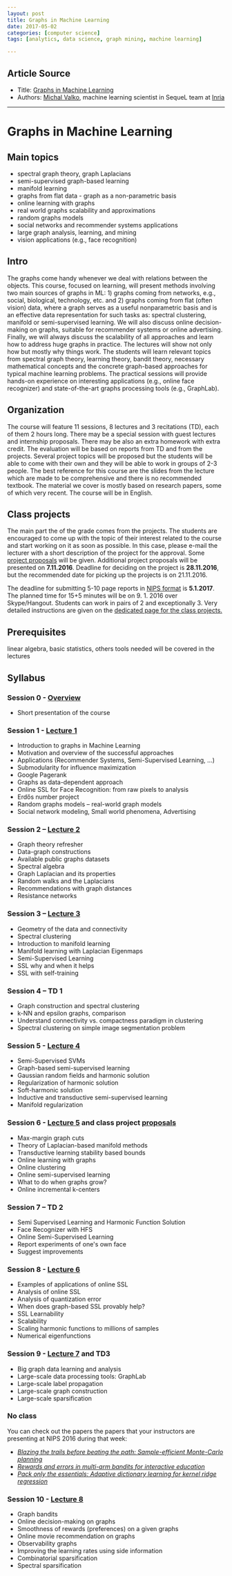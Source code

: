 ```yaml
---
layout: post
title: Graphs in Machine Learning
date: 2017-05-02
categories: [computer science]
tags: [analytics, data science, graph mining, machine learning]

---
```


## Article Source
* Title: [Graphs in Machine Learning](http://researchers.lille.inria.fr/~valko/hp/mva-ml-graphs.php)
* Authors:  [Michal Valko](http://researchers.lille.inria.fr/~valko/hp/), machine learning scientist in SequeL team at [Inria](http://www.inria.fr/)

---

# Graphs in Machine Learning

Main topics
-----------

- spectral graph theory, graph Laplacians
- semi-supervised graph-based learning
- manifold learning
- graphs from flat data - graph as a non-parametric basis
- online learning with graphs
- real world graphs scalability and approximations
- random graphs models
- social networks and recommender systems applications
- large graph analysis, learning, and mining
- vision applications (e.g., face recognition)

Intro
-----

The graphs come handy whenever we deal with relations between the objects. This course, focused on learning, will present methods involving two main sources of graphs in ML: 1) graphs coming from networks, e.g., social, biological, technology, etc. and 2) graphs coming from flat (often vision) data, where a graph serves as a useful nonparametric basis and is an effective data representation for such tasks as: spectral clustering, manifold or semi-supervised learning. We will also discuss online decision-making on graphs, suitable for recommender systems or online advertising. Finally, we will always discuss the scalability of all approaches and learn how to address huge graphs in practice. The lectures will show not only how but mostly why things work. The students will learn relevant topics from spectral graph theory, learning theory, bandit theory, necessary mathematical concepts and the concrete graph-based approaches for typical machine learning problems. The practical sessions will provide hands-on experience on interesting applications (e.g., online face recognizer) and state-of-the-art graphs processing tools (e.g., GraphLab).

Organization
------------

The course will feature 11 sessions, 8 lectures and 3 recitations (TD), each of them 2 hours long. There may be a special session with guest lectures and internship proposals. There may be also an extra homework with extra credit. The evaluation will be based on reports from TD and from the projects. Several project topics will be proposed but the students will be able to come with their own and they will be able to work in groups of 2-3 people. The best reference for this course are the slides from the lecture which are made to be comprehensive and there is no recommended textbook. The material we cover is mostly based on research papers, some of which very recent. The course will be in English.

Class projects
--------------

The main part the of the grade comes from the projects. The students are encouraged to come up with the topic of their interest related to the course and start working on it as soon as possible. In this case, please e-mail the lecturer with a short description of the project for the approval. Some [project proposals](https://piazza.com/ens_cachan/fall2016/mvagraphsml/resources) will be given. Additional project proposals will be presented on **7.11.2016**. Deadline for deciding on the project is **28.11.2016**, but the recommended date for picking up the projects is on 21.11.2016.

The deadline for submitting 5-10 page reports in [NIPS format](https://nips.cc/Conferences/2016/PaperInformation/StyleFiles) is **5.1.2017**. The planned time for 15+5 minutes will be on 9. 1. 2016 over Skype/Hangout. Students can work in pairs of 2 and exceptionally 3. Very detailed instructions are given on the [dedicated page for the class projects.](https://piazza.com/ens_cachan/fall2016/mvagraphsml/resources)

Prerequisites
-------------

linear algebra, basic statistics, others tools needed will be covered in the lectures

Syllabus
--------

### Session 0 - [Overview](http://researchers.lille.inria.fr/~valko/hp/serve.php?what=../projects/courses/graphsML/20162017/mlgraphs0.pdf) 

- Short presentation of the course

### Session 1 - [Lecture 1](http://researchers.lille.inria.fr/~valko/hp/serve.php?what=../projects/courses/graphsML/20162017/mlgraphs1.pdf) 

- Introduction to graphs in Machine Learning
- Motivation and overview of the successful approaches
- Applications (Recommender Systems, Semi-Supervised Learning, …)
- Submodularity for influence maximization
- Google Pagerank
- Graphs as data-dependent approach
- Online SSL for Face Recognition: from raw pixels to analysis
- Erdős number project
- Random graphs models – real-world graph models
- Social network modeling, Small world phenomena, Advertising

### Session 2 – [Lecture 2](http://researchers.lille.inria.fr/~valko/hp/serve.php?what=../projects/courses/graphsML/20162017/mlgraphs2.pdf) 

- Graph theory refresher
- Data-graph constructions
- Available public graphs datasets
- Spectral algebra
- Graph Laplacian and its properties
- Random walks and the Laplacians
- Recommendations with graph distances
- Resistance networks

### Session 3 – [Lecture 3](http://researchers.lille.inria.fr/~valko/hp/serve.php?what=../projects/courses/graphsML/20162017/mlgraphs3.pdf) 

- Geometry of the data and connectivity
- Spectral clustering
- Introduction to manifold learning
- Manifold learning with Laplacian Eigenmaps
- Semi-Supervised Learning
- SSL why and when it helps
- SSL with self-training

### Session 4 – TD 1 

- Graph construction and spectral clustering
- k-NN and epsilon graphs, comparison
- Understand connectivity vs. compactness paradigm in clustering
- Spectral clustering on simple image segmentation problem

### Session 5 - [Lecture 4](http://researchers.lille.inria.fr/~valko/hp/serve.php?what=../projects/courses/graphsML/20162017/mlgraphs4.pdf) 

- Semi-Supervised SVMs
- Graph-based semi-supervised learning
- Gaussian random fields and harmonic solution
- Regularization of harmonic solution
- Soft-harmonic solution
- Inductive and transductive semi-supervised learning
- Manifold regularization

### Session 6 - [Lecture 5](http://researchers.lille.inria.fr/~valko/hp/serve.php?what=../projects/courses/graphsML/20162017/mlgraphs5.pdf) and class project [proposals](https://piazza.com/ens_cachan/fall2016/mvagraphsml/resources) 

- Max-margin graph cuts
- Theory of Laplacian-based manifold methods
- Transductive learning stability based bounds
- Online learning with graphs
- Online clustering
- Online semi-supervised learning
- What to do when graphs grow?
- Online incremental k-centers

### Session 7 – TD 2 

- Semi Supervised Learning and Harmonic Function Solution
- Face Recognizer with HFS
- Online Semi-Supervised Learning
- Report experiments of one's own face
- Suggest improvements

### Session 8 - [Lecture 6](http://researchers.lille.inria.fr/~valko/hp/serve.php?what=../projects/courses/graphsML/20162017/mlgraphs6.pdf) 

- Examples of applications of online SSL
- Analysis of online SSL
- Analysis of quantization error
- When does graph-based SSL provably help?
- SSL Learnability
- Scalability
- Scaling harmonic functions to millions of samples
- Numerical eigenfunctions

### Session 9 - [Lecture 7](http://researchers.lille.inria.fr/~valko/hp/serve.php?what=../projects/courses/graphsML/20162017/mlgraphs7.pdf) and TD3 

- Big graph data learning and analysis
- Large-scale data processing tools: GraphLab
- Large-scale label propagation
- Large-scale graph construction
- Large-scale sparsification

### No class 
You can check out the papers the papers that your instructors are presenting at NIPS 2016 during that week: </span>

- [*Blazing the trails before beating the path: Sample-efficient Monte-Carlo planning*](serve.php?what=publications/grill2016blazing.pdf)
- [*Rewards and errors in multi-arm bandits for interactive education*](https://docs.google.com/a/chalearn.org/viewer?a=v&pid=sites&srcid=Y2hhbGVhcm4ub3JnfHdvcmtzaG9wfGd4OjdlYzA2Y2U0MTYwOTZhYjg)
- [*Pack only the essentials: Adaptive dictionary learning for kernel ridge regression*](https://sites.google.com/site/nips2016adaptive/10_paper.pdf?attredirects=0)

### Session 10 - [Lecture 8](http://researchers.lille.inria.fr/~valko/hp/serve.php?what=../projects/courses/graphsML/20162017/mlgraphs8.pdf) 

- Graph bandits
- Online decision-making on graphs
- Smoothness of rewards (preferences) on a given graphs
- Online movie recommendation on graphs
- Observability graphs
- Improving the learning rates using side information
- Combinatorial sparsification
- Spectral sparsification
